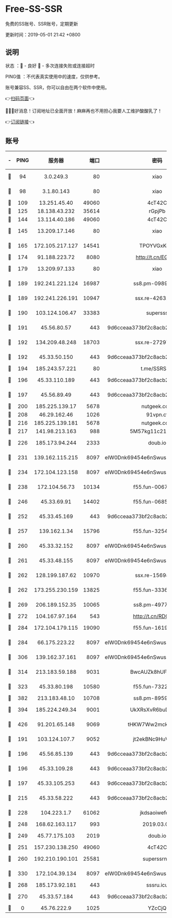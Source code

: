 # Free-SS-SSR

免费的SS账号、SSR账号，定期更新

更新时间：2019-05-01 21:42 +0800

## 说明

状态     ：🙂 - 良好 🙁 - 多次连接失败或连接超时

PING值   ：不代表真实使用中的速度，仅供参考。

账号兼容SS、SSR，你可以自由在两个软件中使用。

👉[扫码页面](https://liesauer.github.io/Free-SS-SSR/)👈

🎉🎉🎉好消息！订阅地址已全面开放！麻麻再也不用担心我要人工维护酸酸乳了！

👉[订阅链接](https://www.liesauer.net/yogurt/subscribe?ACCESS_TOKEN=DAYxR3mMaZAsaqUb)👈

## 账号

|-|PING|服务器|端口|密码|加密方式|区域|
|:----:|:----:|:-----:|-----:|:----:|:----:|:----:|
|🙂|94|3.0.249.3|80|xiao|aes-128-ctr|SG|
|🙂|98|3.1.80.143|80|xiao|aes-128-ctr|SG|
|🙂|109|13.251.45.40|49060|4cT42C|chacha20|SG|
|🙂|125|18.138.43.232|35614|rGpjPb|rc4-md5|SG|
|🙂|144|13.114.40.186|49060|4cT42C|chacha20|JP|
|🙂|145|13.209.17.146|80|xiao|aes-128-ctr|KR|
|🙂|165|172.105.217.127|14541|TPOYVGxKglpi|aes-256-cfb|JP|
|🙂|174|91.188.223.72|8080|http://t.cn/EGJIyrl|rc4-md5|RU|
|🙂|179|13.209.97.133|80|xiao|aes-128-ctr|KR|
|🙂|189|192.241.221.124|16987|ss8.pm-09892876|aes-256-cfb|US|
|🙂|189|192.241.226.191|10947|ssx.re-42631851|aes-256-cfb|US|
|🙂|190|103.124.106.47|33383|supersss|aes-256-cfb|US|
|🙂|191|45.56.80.57|443|9d6cceaa373bf2c8acb22e60b6a58be6|aes-256-cfb|US|
|🙂|192|134.209.48.248|18703|ssx.re-27297085|aes-256-cfb|US|
|🙂|192|45.33.50.150|443|9d6cceaa373bf2c8acb22e60b6a58be6|aes-256-cfb|US|
|🙂|194|185.243.57.221|80|t.me/SSRSUB|rc4-md5|US|
|🙂|196|45.33.110.189|443|9d6cceaa373bf2c8acb22e60b6a58be6|aes-256-cfb|US|
|🙂|197|45.56.89.49|443|9d6cceaa373bf2c8acb22e60b6a58be6|aes-256-cfb|US|
|🙂|200|185.225.139.17|5678|nutgeek.com|rc4-md5|US|
|🙂|208|46.29.162.46|1026|91vpn.cf|rc4-md5|RU|
|🙂|216|185.225.139.181|5678|nutgeek.com|rc4-md5|US|
|🙂|217|141.98.213.163|988|5M57kg11c214qDmK|chacha20|KR|
|🙂|226|185.173.94.244|2333|doub.io|aes-128-ctr|RU|
|🙂|231|139.162.115.215|8097|eIW0Dnk69454e6nSwuspv9DmS201tQ0D|aes-256-cfb|JP|
|🙂|234|172.104.123.158|8097|eIW0Dnk69454e6nSwuspv9DmS201tQ0D|aes-256-cfb|JP|
|🙂|238|172.104.56.73|10134|f55.fun-00679353|aes-256-cfb|SG|
|🙂|246|45.33.69.91|14402|f55.fun-06852671|aes-256-cfb|US|
|🙂|252|45.33.45.169|443|9d6cceaa373bf2c8acb22e60b6a58be6|aes-256-cfb|US|
|🙂|257|139.162.1.34|15796|f55.fun-32546278|aes-256-cfb|SG|
|🙂|260|45.33.32.152|8097|eIW0Dnk69454e6nSwuspv9DmS201tQ0D|aes-256-cfb|US|
|🙂|261|45.33.48.155|8097|eIW0Dnk69454e6nSwuspv9DmS201tQ0D|aes-256-cfb|US|
|🙂|262|128.199.187.62|10970|ssx.re-15698731|aes-256-cfb|SG|
|🙂|262|173.255.230.159|13825|f55.fun-33368552|aes-256-cfb|US|
|🙂|269|206.189.152.35|10065|ss8.pm-49772668|aes-256-cfb|SG|
|🙂|272|104.167.97.164|543|http://t.cn/RD0D7sx|rc4-md5|CA|
|🙂|284|172.104.179.115|19090|f55.fun-16191924|aes-256-cfb|SG|
|🙂|284|66.175.223.22|8097|eIW0Dnk69454e6nSwuspv9DmS201tQ0D|aes-256-cfb|US|
|🙂|306|139.162.37.161|8097|eIW0Dnk69454e6nSwuspv9DmS201tQ0D|aes-256-cfb|SG|
|🙂|314|213.183.59.188|9031|BwcAUZk8hUFAkDGN|aes-256-cfb|NL|
|🙂|323|45.33.80.198|10580|f55.fun-73220606|aes-256-cfb|US|
|🙂|382|213.183.48.10|10708|ss8.pm-89598736|rc4-md5|RU|
|🙂|394|185.224.249.34|9001|UkXRsXvR6buDMG2Y|aes-256-cfb|RU|
|🙂|426|91.201.65.148|9069|tHKW7Ww2mck9CHQG|aes-256-cfb|IT|
|🙂|191|103.124.107.7|9052|jt2ekBNc9HuVtm2a|aes-256-cfb|US|
|🙂|196|45.56.85.139|443|9d6cceaa373bf2c8acb22e60b6a58be6|aes-256-cfb|US|
|🙂|196|45.33.109.28|443|9d6cceaa373bf2c8acb22e60b6a58be6|aes-256-cfb|US|
|🙂|197|45.33.105.253|443|9d6cceaa373bf2c8acb22e60b6a58be6|aes-256-cfb|US|
|🙂|215|45.33.58.222|443|9d6cceaa373bf2c8acb22e60b6a58be6|aes-256-cfb|US|
|🙂|228|104.223.1.7|61062|jkdsaoiwefdsa|aes-256-cfb|US|
|🙂|248|168.62.163.117|993|2019.03.07|rc4-md5|US|
|🙂|249|45.77.175.103|2019|doub.io|aes-128-ctr|SG|
|🙂|251|157.230.138.250|49060|4cT42C|chacha20|US|
|🙂|260|192.210.190.101|25581|superssrnet|aes-256-cfb|US|
|🙂|330|172.104.39.134|8097|eIW0Dnk69454e6nSwuspv9DmS201tQ0D|aes-256-cfb|SG|
|🙁|268|185.173.92.181|443|sssru.icu|rc4-md5|RU|
|🙁|270|45.33.57.184|443|9d6cceaa373bf2c8acb22e60b6a58be6|aes-256-cfb|US|
|🙁|0|45.76.222.9|1025|YZcCjQ|rc4-md5|JP|
